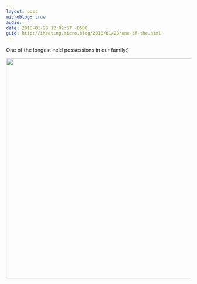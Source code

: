 ```yaml
---
layout: post
microblog: true
audio: 
date: 2018-01-28 12:02:57 -0500
guid: http://iKeating.micro.blog/2018/01/28/one-of-the.html
---
```

One of the longest held possessions in our family:)

<img src="http://iKeating.micro.blog/uploads/2018/240cd49682.jpg" width="599" height="600" />
